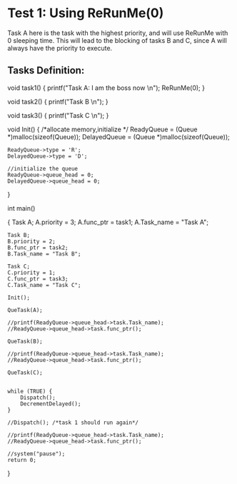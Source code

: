 # Test 1: Using ReRunMe(0) 

Task A here is the task with the highest priority, and will use ReRunMe with 0 sleeping time. This will lead to the blocking of tasks B and C, since A will always have the priority to execute.

## Tasks Definition:
void task1() {
    printf("Task A: I am the boss now \n");
    ReRunMe(0);
}

void task2() {
    printf("Task B \n");
}

void task3() {
    printf("Task C \n");
}

void Init()
{
    /*allocate memory,initialize */
    ReadyQueue = (Queue *)malloc(sizeof(Queue));
    DelayedQueue = (Queue *)malloc(sizeof(Queue));

    ReadyQueue->type = 'R';
    DelayedQueue->type = 'D';

    //initialize the queue
    ReadyQueue->queue_head = 0;
    DelayedQueue->queue_head = 0;

}

int main()

{
    Task A;
    A.priority = 3;
    A.func_ptr = task1;
    A.Task_name = "Task A";

    Task B;
    B.priority = 2;
    B.func_ptr = task2;
    B.Task_name = "Task B";

    Task C;
    C.priority = 1;
    C.func_ptr = task3;
    C.Task_name = "Task C";

    Init();

    QueTask(A);

    //printf(ReadyQueue->queue_head->task.Task_name);
    //ReadyQueue->queue_head->task.func_ptr();

    QueTask(B);

    //printf(ReadyQueue->queue_head->task.Task_name);
    //ReadyQueue->queue_head->task.func_ptr();

    QueTask(C);


    while (TRUE) {
        Dispatch();
        DecrementDelayed();
    }

    //Dispatch(); /*task 1 should run again*/

    //printf(ReadyQueue->queue_head->task.Task_name);
    //ReadyQueue->queue_head->task.func_ptr();

    //system("pause");
    return 0;
}

